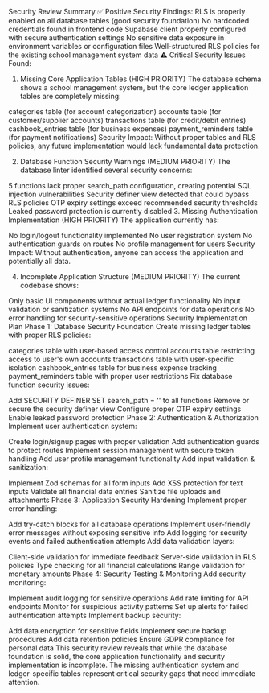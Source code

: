 Security Review Summary
✅ Positive Security Findings:
RLS is properly enabled on all database tables (good security foundation)
No hardcoded credentials found in frontend code
Supabase client properly configured with secure authentication settings
No sensitive data exposure in environment variables or configuration files
Well-structured RLS policies for the existing school management system data
⚠️ Critical Security Issues Found:
1. Missing Core Application Tables (HIGH PRIORITY)
The database schema shows a school management system, but the core ledger application tables are completely missing:

categories table (for account categorization)
accounts table (for customer/supplier accounts)
transactions table (for credit/debit entries)
cashbook_entries table (for business expenses)
payment_reminders table (for payment notifications)
Security Impact: Without proper tables and RLS policies, any future implementation would lack fundamental data protection.

2. Database Function Security Warnings (MEDIUM PRIORITY)
The database linter identified several security concerns:

5 functions lack proper search_path configuration, creating potential SQL injection vulnerabilities
Security definer view detected that could bypass RLS policies
OTP expiry settings exceed recommended security thresholds
Leaked password protection is currently disabled
3. Missing Authentication Implementation (HIGH PRIORITY)
The application currently has:

No login/logout functionality implemented
No user registration system
No authentication guards on routes
No profile management for users
Security Impact: Without authentication, anyone can access the application and potentially all data.

4. Incomplete Application Structure (MEDIUM PRIORITY)
The current codebase shows:

Only basic UI components without actual ledger functionality
No input validation or sanitization systems
No API endpoints for data operations
No error handling for security-sensitive operations
Security Implementation Plan
Phase 1: Database Security Foundation
Create missing ledger tables with proper RLS policies:

categories table with user-based access control
accounts table restricting access to user's own accounts
transactions table with user-specific isolation
cashbook_entries table for business expense tracking
payment_reminders table with proper user restrictions
Fix database function security issues:

Add SECURITY DEFINER SET search_path = '' to all functions
Remove or secure the security definer view
Configure proper OTP expiry settings
Enable leaked password protection
Phase 2: Authentication & Authorization
Implement user authentication system:

Create login/signup pages with proper validation
Add authentication guards to protect routes
Implement session management with secure token handling
Add user profile management functionality
Add input validation & sanitization:

Implement Zod schemas for all form inputs
Add XSS protection for text inputs
Validate all financial data entries
Sanitize file uploads and attachments
Phase 3: Application Security Hardening
Implement proper error handling:

Add try-catch blocks for all database operations
Implement user-friendly error messages without exposing sensitive info
Add logging for security events and failed authentication attempts
Add data validation layers:

Client-side validation for immediate feedback
Server-side validation in RLS policies
Type checking for all financial calculations
Range validation for monetary amounts
Phase 4: Security Testing & Monitoring
Add security monitoring:

Implement audit logging for sensitive operations
Add rate limiting for API endpoints
Monitor for suspicious activity patterns
Set up alerts for failed authentication attempts
Implement backup security:

Add data encryption for sensitive fields
Implement secure backup procedures
Add data retention policies
Ensure GDPR compliance for personal data
This security review reveals that while the database foundation is solid, the core application functionality and security implementation is incomplete. The missing authentication system and ledger-specific tables represent critical security gaps that need immediate attention.